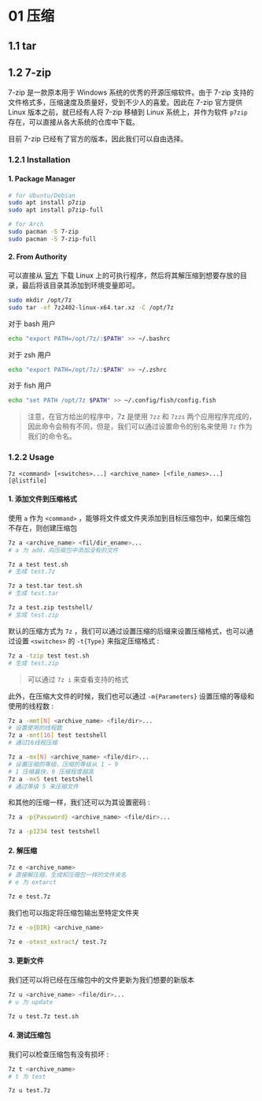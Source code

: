 
# 01 压缩

## 1.1 tar

## 1.2 7-zip

7-zip 是一款原本用于 Windows 系统的优秀的开源压缩软件。由于 7-zip 支持的文件格式多，压缩速度及质量好，受到不少人的喜爱。因此在 7-zip 官方提供 Linux 版本之前，就已经有人将 7-zip 移植到 Linux 系统上，并作为软件 `p7zip` 存在，可以直接从各大系统的仓库中下载。

目前 7-zip 已经有了官方的版本，因此我们可以自由选择。

### 1.2.1 Installation

#### 1. Package Manager

```bash
# for Ubuntu/Debian
sudo apt install p7zip
sudo apt install p7zip-full

# for Arch
sudo pacman -S 7-zip
sudo pacman -S 7-zip-full
```

#### 2. From Authority

可以直接从 [官方](https://sparanoid.com/lab/7z/download.html) 下载 Linux 上的可执行程序，然后将其解压缩到想要存放的目录，最后将该目录其添加到环境变量即可。

```bash
sudo mkdir /opt/7z
sudo tar -xf 7z2402-linux-x64.tar.xz -C /opt/7z
```

对于 bash 用户

```bash
echo "export PATH=/opt/7z/:$PATH" >> ~/.bashrc
```


对于 zsh 用户

```bash
echo "export PATH=/opt/7z/:$PATH" >> ~/.zshrc
```

对于 fish 用户

```bash
echo "set PATH /opt/7z $PATH" >> ~/.config/fish/config.fish
```

> 注意，在官方给出的程序中，7z 是使用 `7zz` 和 `7zzs` 两个应用程序完成的，因此命令会稍有不同，但是，我们可以通过设置命令的别名来使用 `7z` 作为我们的命令名。

### 1.2.2 Usage

`7z <command> [<switches>...] <archive_name> [<file_names>...] [@listfile]`

#### 1. 添加文件到压缩格式

使用 `a` 作为 `<command>` ，能够将文件或文件夹添加到目标压缩包中，如果压缩包不存在，则创建压缩包

```bash
7z a <archive_name> <fil/dir_ename>...
# a 为 add，向压缩包中添加没有的文件

7z a test test.sh
# 生成 test.7z 

7z a test.tar test.sh
# 生成 test.tar 

7z a test.zip testshell/
# 生成 test.zip
```

默认的压缩方式为 `7z` ，我们可以通过设置压缩的后缀来设置压缩格式，也可以通过设置 `<switches>` 的 `-t{Type}` 来指定压缩格式 : 

```bash
7z a -tzip test test.sh
# 生成 test.zip
```

> 可以通过 `7z i` 来查看支持的格式

此外，在压缩大文件的时候，我们也可以通过 `-m{Parameters}` 设置压缩的等级和使用的线程数 : 

```bash
7z a -mmt[N] <archive_name> <file/dir>...
# 设置使用的线程数
7z a -mnt[16] test testshell
# 通过16线程压缩

7z a -mx[N] <archive_name> <file/dir>...
# 设置压缩的等级，压缩的等级从 1 ~ 9
# 1 压缩最快，9 压缩程度越高
7z a -mx5 test testshell
# 通过等级 5 来压缩文件
```

和其他的压缩一样，我们还可以为其设置密码 : 

```bash
7z a -p{Password} <archive_name> <file/dir>...

7z a -p1234 test testshell
```

#### 2. 解压缩

```bash
7z e <archive_name>
# 直接解压缩，生成和压缩包一样的文件夹名
# e 为 extarct

7z e test.7z
```

我们也可以指定将压缩包输出至特定文件夹

```bash
7z e -o{DIR} <archive_name>

7z e -otest_extract/ test.7z
```

#### 3. 更新文件

我们还可以将已经在压缩包中的文件更新为我们想要的新版本

```bash
7z u <archive_name> <file/dir>...
# u 为 update

7z u test.7z test.sh
```

#### 4. 测试压缩包

我们可以检查压缩包有没有损坏 : 

```bash
7z t <archive_name>
# t 为 test

7z u test.7z
```